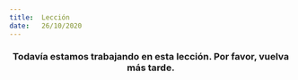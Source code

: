 ```yaml
---
title:  Lección
date:   26/10/2020
---
```


### <center>Todavía estamos trabajando en esta lección. Por favor, vuelva más tarde.</center>